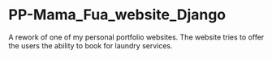 # PP-Mama_Fua_website_Django
A rework of one of my personal portfolio websites. The website tries to offer the users the ability to book for laundry services.
